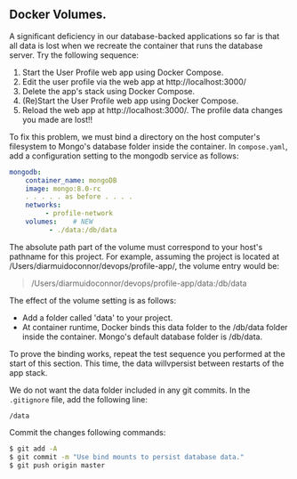 ## Docker Volumes.

A significant deficiency in our database-backed applications so far is that all data is lost when we recreate the container that runs the database server. Try the following sequence:

1. Start the User Profile web app using Docker Compose.
1. Edit the user profile via the web app at http://localhost:3000/
1. Delete the app's stack using Docker Compose.
1. (Re)Start the User Profile web app using Docker Compose.
1. Reload the web app at http://localhost:3000/. The profile data changes you made are lost!!

To fix this problem, we must bind a directory on the host computer's filesystem to Mongo's database folder inside the container. In `compose.yaml`, add a configuration setting to the mongodb service as follows:
~~~yaml
mongodb:
    container_name: mongoDB
    image: mongo:8.0-rc
    . . . . . as before . . . .
    networks:
         - profile-network
    volumes:    # NEW
          - ./data:/db/data  
~~~
The absolute path part of the volume must correspond to your host's pathname for this project. For example, assuming the project is located at /Users/diarmuidoconnor/devops/profile-app/, the volume entry would be:

> /Users/diarmuidoconnor/devops/profile-app/data:/db/data

The effect of the volume setting is as follows:
+ Add a folder called 'data' to your project. 
+ At container runtime, Docker binds this data folder to the /db/data folder inside the container. Mongo's default database folder is /db/data.

To prove the binding works, repeat the test sequence you performed at the start of this section. This time, the data willvpersist between restarts of the app stack.

We do not want the data folder included in any git commits. In the `.gitignore` file, add the following line:
~~~
/data
~~~

Commit the changes following commands:
~~~bash
$ git add -A
$ git commit -m "Use bind mounts to persist database data."
$ git push origin master
~~~